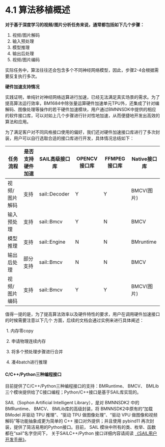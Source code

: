 # 4.1 算法移植概述

​**对于基于深度学习的视频/图片分析任务来说，通常都包括如下几个步骤：**

1. 视频/图片解码
2. 输入预处理
3. 模型推理
4. 输出后处理
5. 视频/图片编码

实际任务中，算法往往还会包含多个不同神经网络模型，因此，步骤2-4会根据需要反复执行多次。

**硬件加速支持情况**

实践证明，单纯针对神经网络运算进行加速，已经无法满足真实场景的需求。为了提高算法运行效率，BM1684中除张量运算硬件加速单元TPU外，还集成了针对编解码、图像处理等操作的若干硬件加速模块，用户通过BMNNSDK中提供的相应的软件接口库，可以对如上几个步骤进行针对性地加速，从而便捷地开发出高效的算法和应用。

为了满足客户对不同风格接口使用的偏好，我们还对硬件加速接口库进行了多次封装，用户可以自行选取合适的接口库进行开发，具体情况总结如下：

| **任务流程** | **是否支持硬件加速** | **SAIL高级接口库** | **OPENCV接口库** | **FFMPEG接口库** | **Native接口库** |
| -------- | ------------ | ------------- | ------------- | ------------- | ------------- |
| 视频/图片解码  | 支持           | sail::Decoder | Y             | Y             | BMCV(图片)      |
| 输入预处理    | 支持           | sail::Bmcv    | Y             | N             | BMCV          |
| 模型推理     | 支持           | sail::Engine  | N             | N             | BMruntime     |
| 输出后处理    | 部分支持         | sail::Bmcv    | N             | N             | BMCV          |
| 视频/图片编码  | 支持           | sail::Bmcv    | Y             | Y             | BMCV(图片)      |

值得一提的是，为了提高算法效率以及硬件特性的要求，用户在调用硬件加速接口的时候需要注意以下几个 方面，后续的文档会通过实例来进行具体阐述：

​ 1. 内存零copy

​ 2. 申请物理连续内存

​ 3. 将多个预处理步骤进行合并

​ 4. 凑4batch进行推理

#### **C/C++/Python三种编程接口**

目前提供了C/C++/Python三种编程接口的支持：BMRuntime、 BMCV、 BMLib三个模块提供给了C接口编程；Python/C++接口是基于SAIL库实现的。

SAIL（Sophon Artificial Intelligent Library），是对 BMNNSDK2 中的 BMRuntime、 BMCV、 BMLib库的高级封装，将 BMNNSDK2中原有的“加载 BModel 并驱动 TPU 推理”、“驱动 TPU 做图像处理”、“驱动 VPU 做图像和视频解码”等功能抽象成更为简单的 C++ 接口对外提供；并且使用 pybind11 再次封装，提供了简洁易用的Python接口。目前， SAIL 模块中所有的类、枚举、函数都在“sail”名字空间下， 关于SAILC++/Python 接口详细内容请阅读 [《SAIL用户开发手册》](https://doc.sophgo.com/docs/2.7.0/docs\_latest\_release/sophon-inference/html/index.html)。
